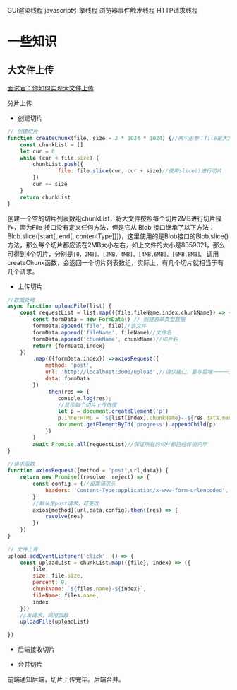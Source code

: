 GUI渲染线程
javascript引擎线程
浏览器事件触发线程
HTTP请求线程

# 一些知识

## 大文件上传

[面试官：你如何实现大文件上传](https://juejin.cn/post/7177045936298786872)

分片上传

- 创建切片

```js
// 创建切片
function createChunk(file, size = 2 * 1024 * 1024) {//两个形参：file是大文件，size是切片的大小
    const chunkList = []
    let cur = 0
    while (cur < file.size) {
        chunkList.push({
                file: file.slice(cur, cur + size)//使用slice()进行切片
        })
        cur += size
    }
    return chunkList
}
```

创建一个空的切片列表数组chunkList，将大文件按照每个切片2MB进行切片操作，因为File 接口没有定义任何方法，但是它从 Blob 接口继承了以下方法：
Blob.slice([start[, end[, contentType]]])，这里使用的是Blob接口的Blob.slice()方法，那么每个切片都应该在2MB大小左右，如上文件的大小是8359021，那么可得到4个切片，分别是`[0，2MB]、[2MB，4MB]、[4MB,6MB]、[6MB,8MB]`。调用createChunk函数，会返回一个切片列表数组，实际上，有几个切片就相当于有几个请求。

- 上传切片

```js
//数据处理
async function uploadFile(list) {
    const requestList = list.map(({file,fileName,index,chunkName}) => {
        const formData = new FormData() // 创建表单类型数据
        formData.append('file', file)//该文件
        formData.append('fileName', fileName)//文件名
        formData.append('chunkName', chunkName)//切片名
        return {formData,index}
    })
        .map(({formData,index}) =>axiosRequest({
            method: 'post',
            url: 'http://localhost:3000/upload',//请求接口，要与后端一一一对应
            data: formData
        })
            .then(res => {
                console.log(res);
                //显示每个切片上传进度
                let p = document.createElement('p')
                p.innerHTML = `${list[index].chunkName}--${res.data.message}`
                document.getElementById('progress').appendChild(p)
            })
        )
        await Promise.all(requestList)//保证所有的切片都已经传输完毕
}
​
//请求函数
function axiosRequest({method = "post",url,data}) {
    return new Promise((resolve, reject) => {
        const config = {//设置请求头
            headers: 'Content-Type:application/x-www-form-urlencoded',
        }
        //默认是post请求，可更改
        axios[method](url,data,config).then((res) => {
            resolve(res)
        })
    })
}
​
// 文件上传
upload.addEventListener('click', () => {
    const uploadList = chunkList.map(({file}, index) => ({
        file,
        size: file.size,
        percent: 0,
        chunkName: `${files.name}-${index}`,
        fileName: files.name,
        index
    }))
    //发请求，调用函数
    uploadFile(uploadList)
​
})
```

- 后端接收切片

- 合并切片

前端通知后端，切片上传完毕。后端合并。
